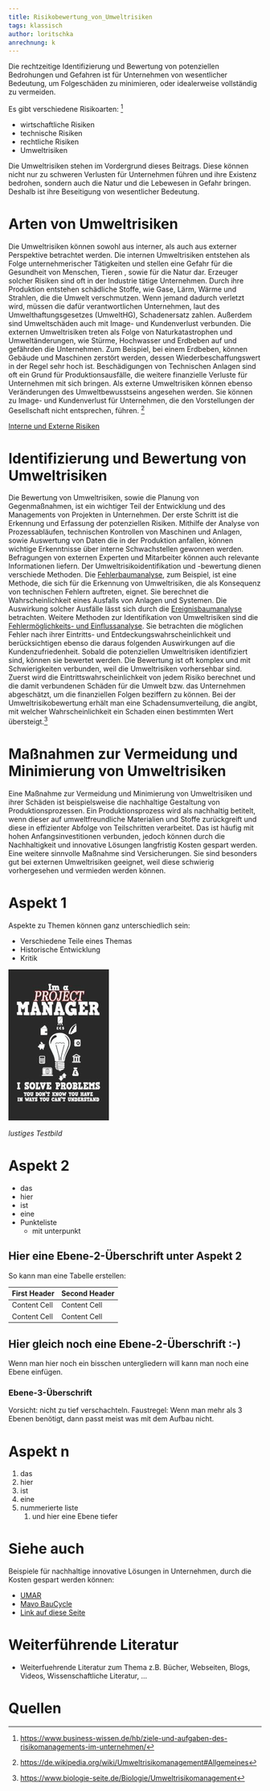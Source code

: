 ```yaml
---
title: Risikobewertung_von_Umweltrisiken
tags: klassisch
author: loritschka
anrechnung: k
---
```


Die rechtzeitige Identifizierung und Bewertung von potenziellen Bedrohungen und Gefahren ist für Unternehmen von wesentlicher Bedeutung, um Folgeschäden zu minimieren, oder idealerweise vollständig zu vermeiden. 

Es gibt verschiedene Risikoarten: [^1]
* wirtschaftliche Risiken 
* technische Risiken  
* rechtliche Risiken
*  Umweltrisiken

Die Umweltrisiken stehen im Vordergrund dieses Beitrags. Diese können nicht nur zu schweren Verlusten für Unternehmen führen und ihre Existenz bedrohen, sondern auch die Natur und die Lebewesen in Gefahr bringen. Deshalb ist ihre Beseitigung von wesentlicher Bedeutung. 


# Arten von Umweltrisiken

Die Umweltrisiken können sowohl aus interner, als auch aus externer Perspektive betrachtet werden. 
Die internen Umweltrisiken entstehen als Folge unternehmerischer Tätigkeiten und stellen eine Gefahr für die Gesundheit von Menschen, Tieren , sowie für die Natur dar. Erzeuger solcher Risiken sind oft in der Industrie tätige Unternehmen. Durch ihre Produktion entstehen schädliche Stoffe, wie Gase, Lärm, Wärme und Strahlen, die die Umwelt verschmutzen. Wenn jemand dadurch verletzt wird, müssen die dafür verantwortlichen Unternehmen, laut des Umwelthaftungsgesetzes (UmweltHG), Schadenersatz zahlen. Außerdem sind Umweltschäden auch mit Image- und Kundenverlust verbunden. 
Die externen Umweltrisiken treten als Folge von Naturkatastrophen und Umweltänderungen, wie Stürme, Hochwasser und Erdbeben auf und gefährden die Unternehmen. Zum Beispiel, bei einem Erdbeben, können Gebäude und Maschinen zerstört werden, dessen Wiederbeschaffungswert in der Regel sehr hoch ist. Beschädigungen von Technischen Anlagen sind oft ein Grund für Produktionsausfälle, die weitere finanzielle Verluste für Unternehmen mit sich bringen. Als externe Umweltrisiken können ebenso Veränderungen des Umweltbewusstseins angesehen werden. Sie können zu Image- und Kundenverlust für Unternehmen, die den Vorstellungen der Gesellschaft nicht entsprechen, führen. [^2]

[Interne und Externe Risiken](Risikobewertung_von_Umweltrisiken/interne_externe_Risiken.PNG)

# Identifizierung und Bewertung von Umweltrisiken

Die Bewertung von Umweltrisiken, sowie die Planung von Gegenmaßnahmen, ist ein wichtiger Teil der Entwicklung und des Managements von Projekten in Unternehmen. 
Der erste Schritt ist die Erkennung und Erfassung der potenziellen Risiken. Mithilfe der Analyse von Prozessabläufen, technischen Kontrollen von Maschinen und Anlagen, sowie Auswertung von Daten die in der Produktion anfallen, können wichtige Erkenntnisse über interne Schwachstellen gewonnen werden. Befragungen von externen Experten und Mitarbeiter können auch relevante Informationen liefern. 
Der Umweltrisikoidentifikation und -bewertung dienen verschiede Methoden. Die [Fehlerbaumanalyse](https://de.wikipedia.org/wiki/Fehlerbaumanalyse), zum Beispiel, ist eine Methode, die sich für die Erkennung von Umweltrisiken, die als Konsequenz von technischen Fehlern auftreten, eignet. Sie berechnet die Wahrscheinlichkeit eines Ausfalls von Anlagen und Systemen. Die Auswirkung solcher Ausfälle lässt sich durch die [Ereignisbaumanalyse](https://de.wikipedia.org/wiki/Ereignisbaumanalyse) betrachten. Weitere Methoden zur Identifikation von Umweltrisiken sind die [Fehlermöglichkeits- und Einflussanalyse](https://de.wikipedia.org/wiki/FMEA). Sie betrachten die möglichen Fehler nach ihrer Eintritts- und Entdeckungswahrscheinlichkeit und berücksichtigen ebenso die daraus folgenden Auswirkungen auf die Kundenzufriedenheit. 
Sobald die potenziellen Umweltrisiken identifiziert sind, können sie bewertet werden. Die Bewertung ist oft komplex und mit Schwierigkeiten verbunden, weil die Umweltrisiken vorhersehbar sind. Zuerst wird die Eintrittswahrscheinlichkeit von jedem Risiko berechnet und die damit verbundenen Schäden für die Umwelt bzw. das Unternehmen abgeschätzt, um die finanziellen Folgen beziffern zu können.  Bei der Umweltrisikobewertung erhält man eine Schadensumverteilung, die angibt, mit welcher Wahrscheinlichkeit ein Schaden einen bestimmten Wert übersteigt.[^3]


# Maßnahmen zur Vermeidung und Minimierung von Umweltrisiken

Eine Maßnahme zur Vermeidung und Minimierung von Umweltrisiken und ihrer Schäden ist beispielsweise die nachhaltige Gestaltung von Produktionsprozessen. Ein Produktionsprozess wird als nachhaltig betitelt, wenn dieser auf umweltfreundliche Materialien und Stoffe zurückgreift und diese in effizienter Abfolge von Teilschritten verarbeitet. Das ist häufig mit hohen Anfangsinvestitionen verbunden, jedoch können durch die Nachhaltigkeit und innovative Lösungen langfristig Kosten gespart werden. Eine weitere sinnvolle Maßnahme sind Versicherungen. Sie sind besonders gut bei externen Umweltrisiken geeignet, weil diese schwierig vorhergesehen und vermieden werden können. 



# Aspekt 1

Aspekte zu Themen können ganz unterschiedlich sein:

* Verschiedene Teile eines Themas 
* Historische Entwicklung
* Kritik 

![Beispielabbildung](Risikobewertung_von_Umweltrisiken/test-file.jpg)

*lustiges Testbild*

# Aspekt 2

* das
* hier 
* ist
* eine 
* Punkteliste
  - mit unterpunkt

## Hier eine Ebene-2-Überschrift unter Aspekt 2

So kann man eine Tabelle erstellen:

| First Header  | Second Header |
| ------------- | ------------- |
| Content Cell  | Content Cell  |
| Content Cell  | Content Cell  |

## Hier gleich noch eine Ebene-2-Überschrift :-)

Wenn man hier noch ein bisschen untergliedern will kann man noch eine Ebene einfügen.

### Ebene-3-Überschrift

Vorsicht: nicht zu tief verschachteln. Faustregel: Wenn man mehr als 3 
Ebenen benötigt, dann passt meist was mit dem Aufbau nicht.

# Aspekt n

1. das
2. hier 
4. ist 
4. eine
7. nummerierte liste
   1. und hier eine Ebene tiefer


# Siehe auch

Beispiele für nachhaltige innovative Lösungen in Unternehmen, durch die Kosten gespart werden können:
* [UMAR](http://nest-umar.net/)
* [Mavo BauCycle](https://www.baucycle.de/)
* [Link auf diese Seite](Risikobewertung_von_Umweltrisiken.md)

# Weiterführende Literatur

* Weiterfuehrende Literatur zum Thema z.B. Bücher, Webseiten, Blogs, Videos, Wissenschaftliche Literatur, ...

# Quellen

[^1]: https://www.business-wissen.de/hb/ziele-und-aufgaben-des-risikomanagements-im-unternehmen/ 
[^2]: https://de.wikipedia.org/wiki/Umweltrisikomanagement#Allgemeines 
[^3]: https://www.biologie-seite.de/Biologie/Umweltrisikomanagement 


